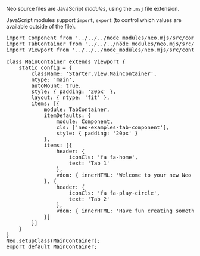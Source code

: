 Neo source files are JavaScript _modules_, using the `.msj` file extension.

JavaScript modules support `import`, `export` (to control which values are
available outside of the file). 

<pre class="runnable text readonly">
import Component from '../../../node_modules/neo.mjs/src/component/Base.mjs';
import TabContainer from '../../../node_modules/neo.mjs/src/tab/Container.mjs';
import Viewport from '../../../node_modules/neo.mjs/src/container/Viewport.mjs';

class MainContainer extends Viewport {
    static config = {
        className: 'Starter.view.MainContainer',
        ntype: 'main',
        autoMount: true,
        style: { padding: '20px' },
        layout: { ntype: 'fit' },
        items: [{
            module: TabContainer,
            itemDefaults: {
                module: Component,
                cls: ['neo-examples-tab-component'],
                style: { padding: '20px' }
            },
            items: [{
                header: {
                    iconCls: 'fa fa-home',
                    text: 'Tab 1'
                },
                vdom: { innerHTML: 'Welcome to your new Neo App.' }
            }, {
                header: {
                    iconCls: 'fa fa-play-circle',
                    text: 'Tab 2'
                },
                vdom: { innerHTML: 'Have fun creating something awesome!' }
            }]
        }]
    }
}
Neo.setupClass(MainContainer);
export default MainContainer;
</pre>
